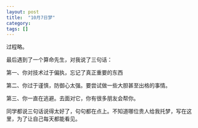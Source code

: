 ```yaml
---
layout: post
title:  "10月7日梦"
category: 
tags: []
---
```


过程略。

最后遇到了一个算命先生，对我说了三句话：

第一、你对技术过于偏执，忘记了真正重要的东西

第二、你过于谨慎，防御心太强。要尝试做一些大胆甚至出格的事情。

第三、你一直在逃避。去面对它，你有很多朋友会帮你。

同学都说三句话说得太好了，句句都在点上。不知道哪位贵人给我托梦，写在这里，为了让自己每天都能看见。
